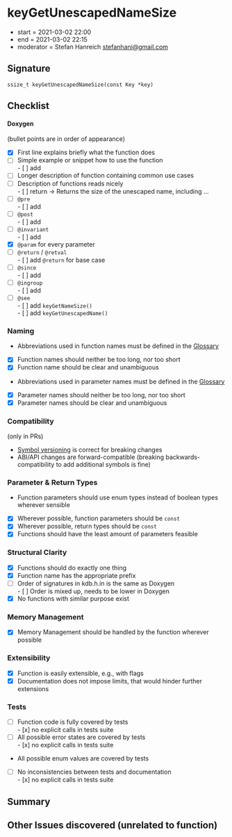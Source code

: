 # keyGetUnescapedNameSize

- start = 2021-03-02 22:00
- end = 2021-03-02 22:15
- moderator = Stefan Hanreich <stefanhani@gmail.com>

## Signature

`ssize_t keyGetUnescapedNameSize(const Key *key)`

## Checklist

#### Doxygen

(bullet points are in order of appearance)

- [x] First line explains briefly what the function does
- [ ] Simple example or snippet how to use the function  
       - [ ] add
- [ ] Longer description of function containing common use cases
- [ ] Description of functions reads nicely  
       - [ ] return -> Returns the size of the unescaped name, including ...
- [ ] `@pre`  
       - [ ] add
- [ ] `@post`  
       - [ ] add
- [ ] `@invariant`  
       - [ ] add
- [x] `@param` for every parameter
- [ ] `@return` / `@retval`  
       - [ ] add `@return` for base case
- [ ] `@since`  
       - [ ] add
- [ ] `@ingroup`  
       - [ ] add
- [ ] `@see`  
       - [ ] add `keyGetNameSize()`  
       - [ ] add `keyGetUnescapedName()`

### Naming

- Abbreviations used in function names must be defined in the
  [Glossary](/doc/help/elektra-glossary.md)
- [x] Function names should neither be too long, nor too short
- [x] Function name should be clear and unambiguous
- Abbreviations used in parameter names must be defined in the
  [Glossary](/doc/help/elektra-glossary.md)
- [x] Parameter names should neither be too long, nor too short
- [x] Parameter names should be clear and unambiguous

### Compatibility

(only in PRs)

- [Symbol versioning](/doc/dev/symbol-versioning.md)
  is correct for breaking changes
- ABI/API changes are forward-compatible (breaking backwards-compatibility
  to add additional symbols is fine)

### Parameter & Return Types

- Function parameters should use enum types instead of boolean types
  wherever sensible
- [x] Wherever possible, function parameters should be `const`
- [x] Wherever possible, return types should be `const`
- [x] Functions should have the least amount of parameters feasible

### Structural Clarity

- [x] Functions should do exactly one thing
- [x] Function name has the appropriate prefix
- [ ] Order of signatures in kdb.h.in is the same as Doxygen  
       - [ ] Order is mixed up, needs to be lower in Doxygen
- [x] No functions with similar purpose exist

### Memory Management

- [x] Memory Management should be handled by the function wherever possible

### Extensibility

- [x] Function is easily extensible, e.g., with flags
- [x] Documentation does not impose limits, that would hinder further extensions

### Tests

- [ ] Function code is fully covered by tests  
       - [x] no explicit calls in tests suite
- [ ] All possible error states are covered by tests  
       - [x] no explicit calls in tests suite
- All possible enum values are covered by tests
- [ ] No inconsistencies between tests and documentation  
       - [x] no explicit calls in tests suite

## Summary

## Other Issues discovered (unrelated to function)
